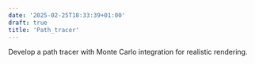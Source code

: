 ```yaml
---
date: '2025-02-25T18:33:39+01:00'
draft: true
title: 'Path_tracer'
---
```

 Develop a path tracer with Monte Carlo integration for realistic rendering.